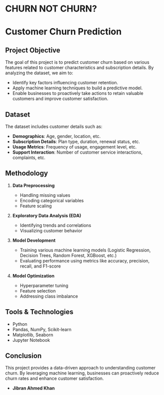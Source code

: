 # CHURN NOT CHURN?

# Customer Churn Prediction

## Project Objective

The goal of this project is to predict customer churn based on various features related to customer characteristics and subscription details. By analyzing the dataset, we aim to:

- Identify key factors influencing customer retention.
- Apply machine learning techniques to build a predictive model.
- Enable businesses to proactively take actions to retain valuable customers and improve customer satisfaction.

## Dataset

The dataset includes customer details such as:

- **Demographics**: Age, gender, location, etc.
- **Subscription Details**: Plan type, duration, renewal status, etc.
- **Usage Metrics**: Frequency of usage, engagement level, etc.
- **Support Interaction**: Number of customer service interactions, complaints, etc.

## Methodology

1. **Data Preprocessing**

   - Handling missing values
   - Encoding categorical variables
   - Feature scaling

2. **Exploratory Data Analysis (EDA)**

   - Identifying trends and correlations
   - Visualizing customer behavior

3. **Model Development**

   - Training various machine learning models (Logistic Regression, Decision Trees, Random Forest, XGBoost, etc.)
   - Evaluating performance using metrics like accuracy, precision, recall, and F1-score

4. **Model Optimization**
   - Hyperparameter tuning
   - Feature selection
   - Addressing class imbalance

## Tools & Technologies

- Python
- Pandas, NumPy, Scikit-learn
- Matplotlib, Seaborn
- Jupyter Notebook

## Conclusion

This project provides a data-driven approach to understanding customer churn. By leveraging machine learning, businesses can proactively reduce churn rates and enhance customer satisfaction.

- **Jibran Ahmed Khan**
